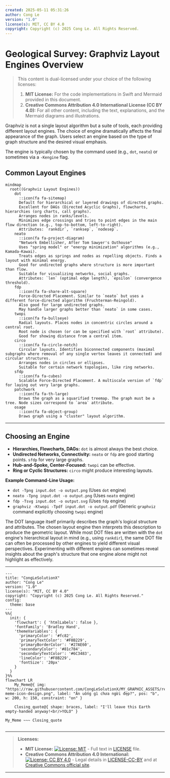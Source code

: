 ```yaml
---
created: 2025-05-11 05:31:26
author: Cong Le
version: "1.0"
license(s): MIT, CC BY 4.0
copyright: Copyright (c) 2025 Cong Le. All Rights Reserved.
---
```




# Geological Survey: Graphviz Layout Engines Overview

> This content is dual-licensed under your choice of the following licenses:
> 1.  **MIT License:** For the code implementations in Swift and Mermaid provided in this document.
> 2.  **Creative Commons Attribution 4.0 International License (CC BY 4.0):** For all other content, including the text, explanations, and the Mermaid diagrams and illustrations.




Graphviz is not a single layout algorithm but a suite of tools, each providing different layout engines. The choice of engine dramatically affects the final appearance of the graph. Users select an engine based on the type of graph structure and the desired visual emphasis.

The engine is typically chosen by the command used (e.g., `dot`, `neato`) or sometimes via a `-Kengine` flag.

## Common Layout Engines

```mermaid
mindmap
  root((Graphviz Layout Engines))
    dot
      ::icon(fa fa-sitemap)
      Default for hierarchical or layered drawings of directed graphs.
      Excellent for DAGs (Directed Acyclic Graphs), flowcharts, hierarchies (org charts, call graphs).
      Arranges nodes in ranks/levels.
      Minimizes edge crossings and tries to point edges in the main flow direction (e.g., top-to-bottom, left-to-right).
      Attributes: `rankdir`, `ranksep`, `nodesep`.
    neato
      ::icon(fa fa-project-diagram)
      "Network Embellisher, After Tom Sawyer's Outhouse"
      Uses "spring model" or "energy minimization" algorithms (e.g., Kamada-Kawai).
      Treats edges as springs and nodes as repelling objects. Finds a layout with minimal energy.
      Good for undirected graphs where structure is more important than flow.
      Suitable for visualizing networks, social graphs.
      Attributes: `len` (optimal edge length), `epsilon` (convergence threshold).
    fdp
      ::icon(fa fa-share-alt-square)
      Force-Directed Placement. Similar to `neato` but uses a different force-directed algorithm (Fruchterman-Reingold).
      Also good for large undirected graphs.
      May handle larger graphs better than `neato` in some cases.
    twopi
      ::icon(fa fa-bullseye)
      Radial layouts. Places nodes in concentric circles around a central root.
      Root node is chosen (or can be specified with `root` attribute).
      Good for showing distance from a central item.
    circo
      ::icon(fa fa-circle-notch)
      Circular layouts. Identifies biconnected components (maximal subgraphs where removal of any single vertex leaves it connected) and circular structures.
      Arranges nodes in circles or ellipses.
      Suitable for certain network topologies, like ring networks.
    sfdp
      ::icon(fa fa-cubes)
      Scalable Force-Directed Placement. A multiscale version of `fdp` for laying out very large graphs.
    patchwork
      ::icon(fa fa-th-large)
      Draws the graph as a squarified treemap. The graph must be a tree. Node sizes correspond to `area` attribute.
    osage
      ::icon(fa fa-object-group)
      Draws graph using a "cluster" layout algorithm.
```

----

## Choosing an Engine

*   **Hierarchies, Flowcharts, DAGs:** `dot` is almost always the best choice.
*   **Undirected Networks, Connectivity:** `neato` or `fdp` are good starting points. `sfdp` for very large graphs.
*   **Hub-and-Spoke, Center-Focused:** `twopi` can be effective.
*   **Ring or Cyclic Structures:** `circo` might produce interesting layouts.

**Example Command-Line Usage:**

*   `dot -Tpng input.dot -o output.png` (Uses `dot` engine)
*   `neato -Tpng input.dot -o output.png` (Uses `neato` engine)
*   `fdp -Tsvg input.dot -o output.svg` (Uses `fdp` engine)
*   `graphviz -Ktwopi -Tpdf input.dot -o output.pdf` (Generic `graphviz` command explicitly choosing `twopi` engine)

The DOT language itself primarily describes the graph's logical structure and attributes. The chosen layout engine then interprets this description to produce the geometric layout. While most DOT files are written with the `dot` engine's hierarchical layout in mind (e.g., using `rankdir`), the same DOT file can often be processed by other engines to yield different visual perspectives. Experimenting with different engines can sometimes reveal insights about the graph's structure that one engine alone might not highlight as effectively.




---

<!-- 
```mermaid
%% Current Mermaid version
info
```
-->


```mermaid
---
title: "CongLeSolutionX"
author: "Cong Le"
version: "1.0"
license(s): "MIT, CC BY 4.0"
copyright: "Copyright (c) 2025 Cong Le. All Rights Reserved."
config:
  theme: base
---
%%{
  init: {
    'flowchart': { 'htmlLabels': false },
    'fontFamily': 'Bradley Hand',
    'themeVariables': {
      'primaryColor': '#fc82',
      'primaryTextColor': '#F8B229',
      'primaryBorderColor': '#27AE60',
      'secondaryColor': '#81c784',
      'secondaryTextColor': '#6C3483',
      'lineColor': '#F8B229',
      'fontSize': '20px'
    }
  }
}%%
flowchart LR
    My_Meme@{ img: "https://raw.githubusercontent.com/CongLeSolutionX/MY_GRAPHIC_ASSETS/refs/heads/Designing_graphic_syntax/MY_MEME/My-meme-icon-design.png", label: "Ăn uống gì chưa ngừi đẹp?", pos: "b", w: 200, h: 150, constraint: "on" }

    Closing_quote@{ shape: braces, label: "I'll leave this Earth empty-handed anyway!<br/>YOLO" }

My_Meme ~~~ Closing_quote


```



---
>**Licenses:**
>
>- **MIT License:**  [![License: MIT](https://img.shields.io/badge/License-MIT-yellow.svg)](LICENSE) - Full text in [LICENSE](LICENSE) file.
>- **Creative Commons Attribution 4.0 International:** [![License: CC BY 4.0](https://licensebuttons.net/l/by/4.0/88x31.png)](LICENSE-CC-BY) - Legal details in [LICENSE-CC-BY](LICENSE-CC-BY) and at [Creative Commons official site](http://creativecommons.org/licenses/by/4.0/).
>
---